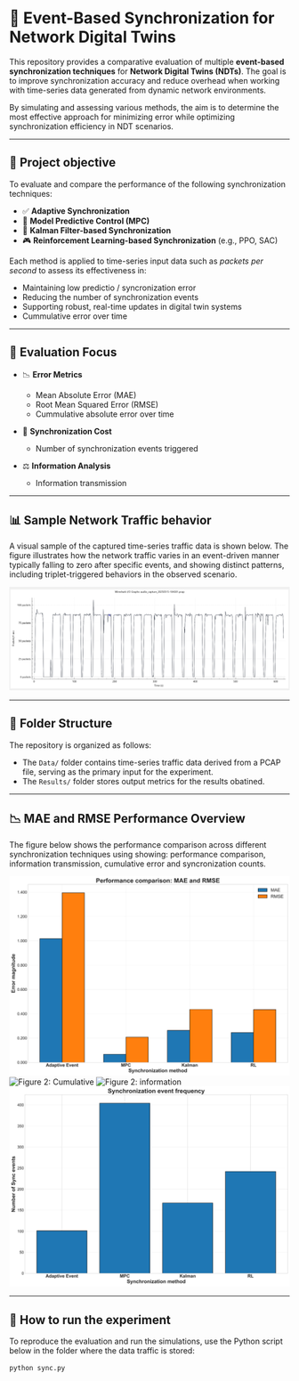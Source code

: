 # 🔄 Event-Based Synchronization for Network Digital Twins

This repository provides a comparative evaluation of multiple **event-based synchronization techniques** for **Network Digital Twins (NDTs)**. The goal is to improve synchronization accuracy and reduce overhead when working with time-series data generated from dynamic network environments.

By simulating and assessing various methods, the aim is to determine the most effective approach for minimizing error while optimizing synchronization efficiency in NDT scenarios.

---

## 🎯 Project objective

To evaluate and compare the performance of the following synchronization techniques:

- ✅ **Adaptive Synchronization**
- 🧠 **Model Predictive Control (MPC)**
- 📡 **Kalman Filter-based Synchronization**
- 🎮 **Reinforcement Learning-based Synchronization** (e.g., PPO, SAC)

Each method is applied to time-series input data such as *packets per second* to assess its effectiveness in:

- Maintaining low predictio / syncronization error 
- Reducing the number of synchronization events
- Supporting robust, real-time updates in digital twin systems
- Cummulative error over time

---

## 🧪 Evaluation Focus

- 📉 **Error Metrics**  
  - Mean Absolute Error (MAE)  
  - Root Mean Squared Error (RMSE)
  - Cummulative absolute error over time

- 🔁 **Synchronization Cost** 
  - Number of synchronization events triggered

- ⚖️ **Information Analysis**  
  - Information transmission
---

## 📊 Sample Network Traffic behavior

A visual sample of the captured time-series traffic data is shown below. The figure illustrates how the network traffic varies in an event-driven manner typically falling to zero after specific events, and showing distinct patterns, including triplet-triggered behaviors in the observed scenario.

![Figure 1: Sample variation in captured network traffic](events.png)

---

## 📁 Folder Structure

The repository is organized as follows:

- The `Data/` folder contains time-series traffic data derived from a PCAP file, serving as the primary input for the experiment.
- The `Results/` folder stores output metrics for the results obatined.

---

## 📉 MAE and RMSE Performance Overview

The figure below shows the performance comparison across different synchronization techniques using showing: performance comparison, information transmission, cumulative error and syncronization counts.

![Figure 2: MAE and RMSE Comparison](Results/performance_comparison_hd.png)
![Figure 2: Cumulative](Results/cumulative_error_hd.png)
![Figure 2: information](Results/information_transmission_hd.png)
![Figure 2: synccounts](Results/sync_counts_hd.png)

---

## 🧠 How to run the experiment

To reproduce the evaluation and run the simulations, use the Python script below in the folder where the data traffic is stored:

```bash
python sync.py
